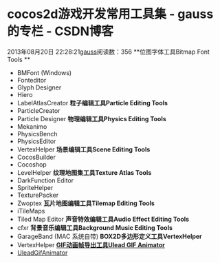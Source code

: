 # cocos2d游戏开发常用工具集 - gauss的专栏 - CSDN博客
2013年08月20日 22:28:21[gauss](https://me.csdn.net/mathlmx)阅读数：356
**位图字体工具Bitmap Font Tools **
- BMFont (Windows) 
- Fonteditor 
- Glyph Designer 
- Hiero 
- LabelAtlasCreator 
**粒子编辑工具Particle Editing Tools**
- ParticleCreator 
- Particle Designer 
**物理编辑工具Physics Editing Tools**
- Mekanimo 
- PhysicsBench 
- PhysicsEditor 
- VertexHelper 
**场景编辑工具Scene Editing Tools**
- CocosBuilder 
- Cocoshop 
- LevelHelper 
**纹理地图集工具Texture Atlas Tools**
- DarkFunction Editor 
- SpriteHelper 
- TexturePacker 
- Zwoptex 
**瓦片地图编辑工具Tilemap Editing Tools**
- iTileMaps 
- Tiled Map Editor 
**声音特效编辑工具Audio Effect Editing Tools**
- cfxr 
**背景音乐编辑工具Background Music Editing Tools**
- GarageBand (MAC 系统自带) 
**BOX2D多边形定义工具VertexHelper**
- VertexHelper[](https://github.com/jfahrenkrug/VertexHelper/downloads)
[**GIF动画帧导出工具Ulead GIF Animator**](https://github.com/jfahrenkrug/VertexHelper/downloads)
- [UleadGifAnimator](https://github.com/jfahrenkrug/VertexHelper/downloads)
